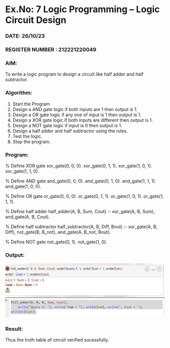 # Ex.No: 7  Logic Programming –  Logic Circuit Design
### DATE:   26/10/23                                                                         
### REGISTER NUMBER : 212221220049
### AIM: 
To write a logic program to design a circuit like half adder and half subtractor.
###  Algorithm:
1. Start the Program
2. Design a AND gate logic if both inputs are 1 then output is 1.
3. Design a OR gate logic if any one of input is 1 then output is 1.
4. Design a XOR gate logic if both inputs are different then output is 1.
5. Design a NOT gate logic if input is 0 then output is 1.
6. Design a half adder and half subtractor using the rules.
7. Test the logic.
8. Stop the program.

### Program:
% Define XOR gate
xor_gate(0, 0, 0).
xor_gate(0, 1, 1).
xor_gate(1, 0, 1).
xor_gate(1, 1, 0).

% Define AND gate
and_gate(0, 0, 0).
and_gate(0, 1, 0).
and_gate(1, 1, 1).
and_gate(1, 0, 0).

% Define OR gate
or_gate(0, 0, 0).
or_gate(0, 1, 1).
or_gate(1, 0, 1).
or_gate(1, 1, 1).

% Define half adder
half_adder(A, B, Sum, Cout) :-
    xor_gate(A, B, Sum),
    and_gate(A, B, Cout).

% Define half subtractor
half_subtractor(A, B, Diff, Bout) :-
    xor_gate(A, B, Diff),
    not_gate(B, B_not),
    and_gate(A, B_not, Bout).

% Define NOT gate
not_gate(0, 1).
not_gate(1, 0).


### Output:

![image](https://github.com/sathiya7g/AI_Lab_2023-24/blob/main/Screenshot%202023-10-20%20175357.png)


### Result:
Thus the truth table of circuit verified sucessfully.

